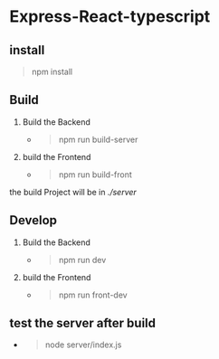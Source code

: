 # Express-React-typescript

## install

> npm install

## Build

1. Build the Backend
    - >npm run build-server

2. build the Frontend
    - >npm run build-front
  
the build Project will be in *./server*

## Develop

1. Build the Backend
    - >npm run dev

2. build the Frontend
    - >npm run front-dev

## test the server after build

- >node server/index.js

